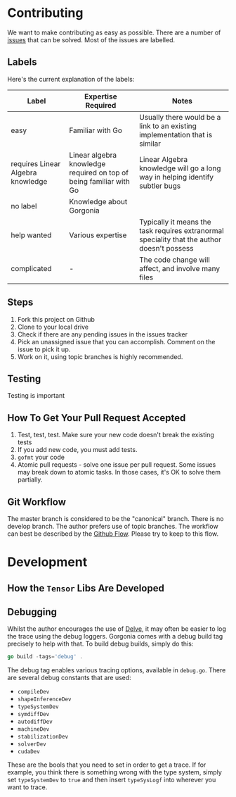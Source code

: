 # Contributing #

We want to make contributing as easy as possible. There are a number of [issues](https://github.com/gorgonia/gorgonia/issues) that can be solved. Most of the issues are labelled.

## Labels ##

Here's the current explanation of the labels:

<table>
<thead><th>Label</th><th>Expertise Required</th><th>Notes</th></thead>
<tbody>
<tr><td>easy</td><td>Familiar with Go</td><td>Usually there would be a link to an existing implementation that is similar</td></tr>
<tr><td>requires Linear Algebra knowledge</td><td>Linear algebra knowledge required on top of being familiar with Go</td><td>Linear Algebra knowledge will go a long way in helping identify subtler bugs</td></tr>
<tr><td>no label</td><td>Knowledge about Gorgonia</td><td></td></tr>
<tr><td>help wanted</td><td>Various expertise</td><td>Typically it means the task requires extranormal speciality that the author doesn't possess</td></tr>
<tr><td>complicated</td><td>-</td><td>The code change will affect, and involve many files</td></tr>
</tbody>
</table>

## Steps ##
1. Fork this project on Github
2. Clone to your local drive
3. Check if there are any pending issues in the issues tracker
4. Pick an unassigned issue that you can accomplish. Comment on the issue to pick it up.
5. Work on it, using topic branches is highly recommended.

## Testing ##

Testing is important


## How To Get Your Pull Request Accepted ##

1. Test, test, test. Make sure your new code doesn't break the existing tests
2. If you add new code, you must add tests.
3. `gofmt` your code
5. Atomic pull requests - solve one issue per pull request. Some issues may break down to atomic tasks. In those cases, it's OK to solve them partially.


## Git Workflow ##

The master branch is considered to be the "canonical" branch. There is no develop branch. The author prefers use of topic branches. The workflow can best be described by the [Github Flow](https://guides.github.com/introduction/flow/). Please try to keep to this flow.

# Development #

## How the `Tensor` Libs Are Developed ##


## Debugging ##

Whilst the author encourages the use of [Delve](https://github.com/derekparker/delve), it may often be easier to log the trace using the debug loggers. Gorgonia comes with a debug build tag precisely to help with that. To build debug builds, simply do this:

```go
go build -tags='debug' . 
```

The debug tag enables various tracing options, available in `debug.go`. There are several debug constants that are used:

* `compileDev`       
* `shapeInferenceDev`
* `typeSystemDev`    
* `symdiffDev`       
* `autodiffDev`      
* `machineDev`       
* `stabilizationDev` 
* `solverDev`
* `cudaDev`        

These are the bools that you need to set in order to get a trace. If for example, you think there is something wrong with the type system, simply set `typeSystemDev` to `true` and then insert `typeSysLogf` into wherever you want to trace. 


